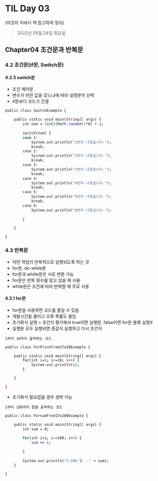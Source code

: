 # TIL Day 03

(이것이 자바다 책 참고하여 정리)
> 2022년 05월 24일 화요일

## Chapter04 조건문과 반복문

### 4.2 조건문(if문, Switch문)
#### 4.2.5 switch문
- 조건 제어문
- 변수가 어떤 값을 갖느냐에 따라 실행문이 선택
- if문보다 코드가 간결

```bash
public class SwitchExample {

	public static void main(String[] args) {
		int num = (int)(Math.random()*6) + 1;
		
		switch(num) {
		case 1:
			System.out.println("1번이 나왔습니다.");
			break;
		case 2:
			System.out.println("2번이 나왔습니다.");
			break;
		case 3:
			System.out.println("3번이 나왔습니다.");
			break;
		case 4:
			System.out.println("4번이 나왔습니다.");
			break;
		case 5:
			System.out.println("5번이 나왔습니다.");
			break;
		case 6:
			System.out.println("6번이 나왔습니다.");
			
		}

	}

}
```

### 4.3 반복문
- 어떤 작업이 반복적으로 실행되도록 하는 것 
- for문, do-while문
- for문과 whiile문은 서로 변환 가능
- for문은 반복 횟수를 알고 있을 때 사용
- while문은 조건에 따라 반복할 때 주로 사용

#### 4.3.1 for문
- for문을 사용하면 코드를 줄일 수 있음
- 개발시간을 줄이고 오류 확률도 줄임
- 초기화식 실행 > 조건식 평가해서 true이면 실행문, false이면 for문 블록 실행X
- 실행문 모두 실행되면 증감식 실행하고 다시 조건식

```
1부터 10까지 출력하는 코드
```

```bash
public class ForPrintFrom1To10Example {

	public static void main(String[] args) {
		for(int i=1; i<=10; i++) {
			System.out.println(i);
		}

	}

}
```
- 초기화식 필요없을 경우 생략 가능
```
1부터 100까지 합을 출력하는 코드
```

```bash
public class ForsumFrom1To100Example {

	public static void main(String[] args) {
		int sum = 0;
		
		for(int i=1; i<=100; i++) {
			sum += i;
			
		}
		
		System.out.println("1~100 합 : " + sum);
	}

}
```
